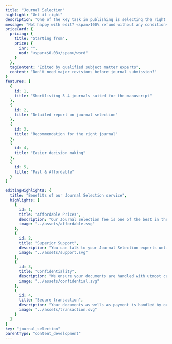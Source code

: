 ```yaml
---
title: "Journal Selection"
highlight: "Get it right"
description: "One of the key task in publishing is selecting the right journal for your paper. More often papers are rejected becuase the topic may not be relevant for the selected journal. Let our experts choose the right journal for your manuscript"
message: "Not happy with edit? <span>100% refund without any condition</span>"
priceCard: {
  pricing: {
    title: "Starting from",
    price: {
      inr: "",
      usd: "<span>$0.03</span>/word"
    }
  },
  tagContent: "Edited by qualified subject matter experts",
  content: "Don't need major revisions before journal submission?"
}
features: [
  {
    id: 1,
    title: "Shortlisting 3-4 journals suited for the manuscript"
  },
  {
    id: 2,
    title: "Detailed report on journal selection"
  },
  {
    id: 3,
    title: "Recommendation for the right journal"
  },
  {
    id: 4,
    title: "Easier decision making"
  },
  {
    id: 5,
    title: "Fast & Affordable"
  }
]

editingHighlights: {
  title: "Benefits of our Journal Selection service",
  highlights: [
    {
      id: 1,
      title: "Affordable Prices",
      description: "Our Journal Selection fee is one of the best in the industry for the level of quality work we offer from our trusted journal experts and manuscript editors.",
      image: "../assets/affordable.svg"
    },
    {
      id: 2,
      title: "Superior Support",
      description: "You can talk to your Journal Selection experts until you are satisfied with our service, get your queries answered via email or chat and send your manuscript after review for further check.",
      image: "../assets/support.svg"
    },
    {
      id: 3,
      title: "Confidentiality",
      description: "We ensure your documents are handled with utmost care. We can sign NDA if necessary.",
      image: "../assets/confidential.svg"
    },
    {
      id: 4,
      title: "Secure transaction",
      description: "Your documents as wells as payment is handled by our secure website which has passed the best level of security testing in the industry.",
      image: "../assets/transaction.svg"
    }
  ]
}
key: "journal_selection"
parentType: "content_development"
---
```

